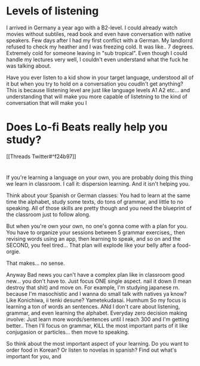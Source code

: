 # Levels of listening
I arrived in Germany a year ago with a B2-level. I could already watch movies without subtiles, read book and even have conversation with native speakers.  Few days after I had my first conflict with a German. My landlorrd refused to check my heather and I was freezing cold. It was like.. 7 degrees. Extremely cold for someone leaving in "sub tropical". 
Even though I could handle my lectures very well, I couldn't even understand what the fuck he was talking about. 

Have you ever listen to a kid show in your target language, understood all of it but when you try to hold on a conversation you coudln't get anything? This is because llistening level are just like language levels A1 A2 etc... and understanding that will make you more capable of listetning to the kind of conversation that will make you
I
# Does Lo-fi Beats really help you study?
[[Threads Twitter#^f24b97]]

# 
If you're learning a language on your own, you are probably doing this thing we learn in classroom. I call it: dispersion learning. And it isn't helping you. 

Think about your Spanish or German classes: You had to learn at the same time the alphabet, study some texts, do tons of grammar, and little to no speaking. All of those skills are pretty though and you need the blueprint of the classroom just to follow along. 

But when you're own your own, no one's gonna come with a plan for you. You have to organize your sessions between 5 grammar exercises,, then revising words using an app, then learning to speak, and so on and the SECOND, you feel tired... That plan will explode like your belly after a food-orgie. 

That makes... no sense.

Anyway Bad news you can't have a complex plan like in classroom good new... you don't have to.  Just focus ONE single aspect. nail it down (I mean destroy that shit) and move on. For example, I'm studying japanese rn. because I'm masochistic and I wanna do small talk with natives ya know? Like Konichiwa,  ii tenki desune? Yametekudasai. Humhum
So my focus is learning a ton of words an sentences.  ANd I don't care about listening, grammar, and even learning the alphabet. 
Everyday zero decision making involve: Just learn more words/sentences until I reach 300 and I'm getting better.. 
Then  I'll focus on grammar, KILL the most important parts of it like conjugasion or particles... then move to speaking.

So think about the most important aspect of your learning. Do you want to order food in Korean? Or listen to novelas in spanish? Find out what's important for you, and 